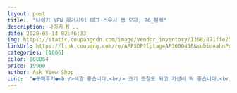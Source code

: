 ```yaml
---
layout: post 
title:  "나이키 NEW 레거시91 테크 스우시 캡 모자, 20_블랙" 
description: 나이키 N ..
date: 2020-05-14 02:46:33 
img: https://static.coupangcdn.com/image/vendor_inventory/1368/071ffe259326e99f102811e15bfb792ddfc1220945af1fb7c995ff595380.jpg 
linkUrl: https://link.coupang.com/re/AFFSDP?lptag=AF3600438&subid=ahnPublicAsk&pageKey=1396976137&itemId=2432408963&vendorItemId=5240067076&traceid=V0-113-a82518b31302cd2e 
categories: [1006] 
color: 006064 
price: 19900 
author: Ask View Shop 
cont:  "●구매후기●<br/>색깔 좋습니다.<br/> 크기 조절도 되고 가성비 딱 좋습니다.<br/><br/>처음 배송받았을때 제가 원하던 재질이 아니였는데 착용해보니 착용감 되게편해서 좋은거같네요 구매시 뒷부분재질이 폴리에스테르 재질로 얇고 흐물거립니다 참고하세요<br/>하 좋아요... <br/> 블랙인줄알고 급하게 보다가 샀는데 네이비였네 ... <br/>.<br/>.<br/><br/>" 
---
```


